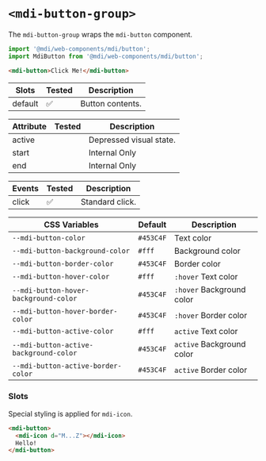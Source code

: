 # `<mdi-button-group>`

The `mdi-button-group` wraps the `mdi-button` component.

```typescript
import '@mdi/web-components/mdi/button';
import MdiButton from '@mdi/web-components/mdi/button';
```

```html
<mdi-button>Click Me!</mdi-button>
```

| Slots       | Tested   | Description |
| ----------- | -------- | ----------- |
| default     | &#x2705; | Button contents. |

| Attribute  | Tested   | Description |
| ---------- | -------- | ----------- |
| active     |          | Depressed visual state. |
| start      |          | Internal Only |
| end        |          | Internal Only |

| Events     | Tested   | Description |
| ---------- | -------- | ----------- |
| click      | &#x2705; | Standard click. |

| CSS Variables       | Default   | Description |
| ------------------- | --------- | ----------- |
| `--mdi-button-color` | `#453C4F` | Text color       |
| `--mdi-button-background-color` | `#fff` | Background color       |
| `--mdi-button-border-color` | `#453C4F`  | Border color       |
| `--mdi-button-hover-color` | `#fff`  | `:hover` Text color      |
| `--mdi-button-hover-background-color` | `#453C4F`  | `:hover` Background color      |
| `--mdi-button-hover-border-color` | `#453C4F`  | `:hover` Border color      |
| `--mdi-button-active-color` | `#fff`  | `active` Text color      |
| `--mdi-button-active-background-color` | `#453C4F`  | `active` Background color      |
| `--mdi-button-active-border-color` | `#453C4F`  | `active` Border color      |

### Slots

Special styling is applied for `mdi-icon`.

```html
<mdi-button>
  <mdi-icon d="M...Z"></mdi-icon>
  Hello!
</mdi-button>
```